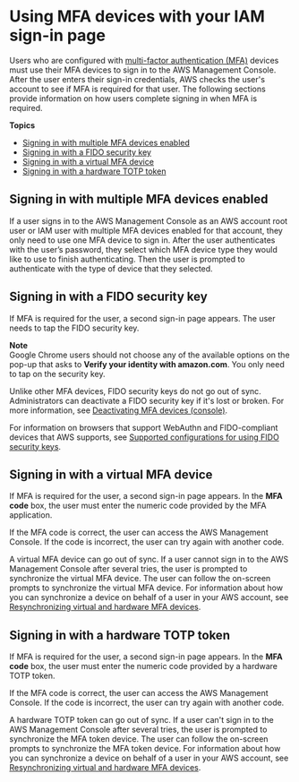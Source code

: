 # Using MFA devices with your IAM sign\-in page<a name="console_sign-in-mfa"></a>

Users who are configured with [multi\-factor authentication \(MFA\)](id_credentials_mfa.md) devices must use their MFA devices to sign in to the AWS Management Console\. After the user enters their sign\-in credentials, AWS checks the user's account to see if MFA is required for that user\. The following sections provide information on how users complete signing in when MFA is required\. 

**Topics**
+ [Signing in with multiple MFA devices enabled](#console_sign-in-multiple-mfa)
+ [Signing in with a FIDO security key](#console_sign-in-mfa-fido)
+ [Signing in with a virtual MFA device](#console_sign-in-mfa-virtual)
+ [Signing in with a hardware TOTP token](#console_sign-in-mfa-hardware)

## Signing in with multiple MFA devices enabled<a name="console_sign-in-multiple-mfa"></a>

If a user signs in to the AWS Management Console as an AWS account root user or IAM user with multiple MFA devices enabled for that account, they only need to use one MFA device to sign in\. After the user authenticates with the user’s password, they select which MFA device type they would like to use to finish authenticating\. Then the user is prompted to authenticate with the type of device that they selected\. 

## Signing in with a FIDO security key<a name="console_sign-in-mfa-fido"></a>

If MFA is required for the user, a second sign\-in page appears\. The user needs to tap the FIDO security key\.

**Note**  
Google Chrome users should not choose any of the available options on the pop\-up that asks to **Verify your identity with amazon\.com**\. You only need to tap on the security key\.

Unlike other MFA devices, FIDO security keys do not go out of sync\. Administrators can deactivate a FIDO security key if it's lost or broken\. For more information, see [Deactivating MFA devices \(console\)](id_credentials_mfa_disable.md#deactive-mfa-console)\.

For information on browsers that support WebAuthn and FIDO\-compliant devices that AWS supports, see [Supported configurations for using FIDO security keys](id_credentials_mfa_fido_supported_configurations.md)\.

## Signing in with a virtual MFA device<a name="console_sign-in-mfa-virtual"></a>

If MFA is required for the user, a second sign\-in page appears\. In the **MFA code** box, the user must enter the numeric code provided by the MFA application\.

If the MFA code is correct, the user can access the AWS Management Console\. If the code is incorrect, the user can try again with another code\. 

A virtual MFA device can go out of sync\. If a user cannot sign in to the AWS Management Console after several tries, the user is prompted to synchronize the virtual MFA device\. The user can follow the on\-screen prompts to synchronize the virtual MFA device\. For information about how you can synchronize a device on behalf of a user in your AWS account, see [Resynchronizing virtual and hardware MFA devices](id_credentials_mfa_sync.md)\. 

## Signing in with a hardware TOTP token<a name="console_sign-in-mfa-hardware"></a>

If MFA is required for the user, a second sign\-in page appears\. In the **MFA code** box, the user must enter the numeric code provided by a hardware TOTP token\. 

If the MFA code is correct, the user can access the AWS Management Console\. If the code is incorrect, the user can try again with another code\. 

A hardware TOTP token can go out of sync\. If a user can't sign in to the AWS Management Console after several tries, the user is prompted to synchronize the MFA token device\. The user can follow the on\-screen prompts to synchronize the MFA token device\. For information about how you can synchronize a device on behalf of a user in your AWS account, see [Resynchronizing virtual and hardware MFA devices](id_credentials_mfa_sync.md)\. 